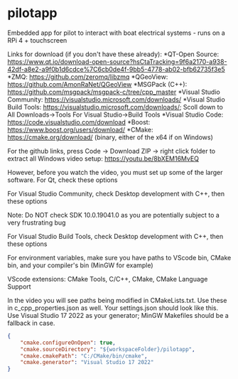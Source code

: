# pilotapp
 Embedded app for pilot to interact with boat electrical systems - runs on a RPi 4 + touchscreen

Links for download (if you don't have these already):
*QT-Open Source: https://www.qt.io/download-open-source?hsCtaTracking=9f6a2170-a938-42df-a8e2-a9f0b1d6cdce%7C6cb0de4f-9bb5-4778-ab02-bfb62735f3e5
*ZMQ: https://github.com/zeromq/libzmq
*QGeoView: https://github.com/AmonRaNet/QGeoView
*MSGPack (C++): https://github.com/msgpack/msgpack-c/tree/cpp_master
*Visual Studio Community: https://visualstudio.microsoft.com/downloads/
*Visual Studio Build Tools: https://visualstudio.microsoft.com/downloads/; Scoll down to All Downloads->Tools For Visual Studio->Build Tools
*Visual Studio Code: https://code.visualstudio.com/download
*Boost: https://www.boost.org/users/download/
*CMake: https://cmake.org/download/ (binary, either of the x64 if on Windows)

For the github links, press Code -> Download ZIP -> right click folder to extract all
Windows video setup: https://youtu.be/8bXEM16MvEQ

However, before you watch the video, you must set up some of the larger software.
For Qt, check these options

For Visual Studio Community, check Desktop development with C++, then these options

Note: Do NOT check SDK 10.0.19041.0 as you are potentially subject to a very frustrating bug

For Visual Studio Build Tools, check Desktop development with C++, then these options

For environment variables, make sure you have paths to VScode bin, CMake bin, and your compiler's bin (MinGW for example)

VScode extensions: CMake Tools, C/C++, CMake, CMake Language Support

In the video you will see paths being modified in CMakeLists.txt. Use these in c_cpp_properties.json as well.
Your settings.json should look like this. Use Visual Studio 17 2022 as your generator; MinGW Makefiles should be a fallback in case.
```json
{
    "cmake.configureOnOpen": true,
    "cmake.sourceDirectory": "${workspaceFolder}/pilotapp",
    "cmake.cmakePath": "C:/CMake/bin/cmake",
    "cmake.generator": "Visual Studio 17 2022"
}
```
